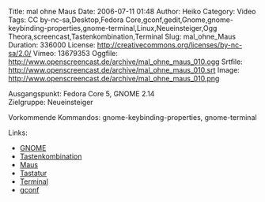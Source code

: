 Title: mal ohne Maus
Date: 2006-07-11 01:48
Author: Heiko
Category: Video
Tags: CC by-nc-sa,Desktop,Fedora Core,gconf,gedit,Gnome,gnome-keybinding-properties,gnome-terminal,Linux,Neueinsteiger,Ogg Theora,screencast,Tastenkombination,Terminal
Slug: mal_ohne_Maus
Duration: 336000
License: http://creativecommons.org/licenses/by-nc-sa/2.0/
Vimeo: 13679353
Oggfile: http://www.openscreencast.de/archive/mal_ohne_maus_010.ogg
Srtfile: http://www.openscreencast.de/archive/mal_ohne_maus_010.srt
Image: http://www.openscreencast.de/archive/mal_ohne_maus_010.png

Ausgangspunkt: Fedora Core 5, GNOME 2.14  
Zielgruppe: Neueinsteiger  

Vorkommende Kommandos: gnome-keybinding-properties, gnome-terminal

Links:

  * [GNOME](http://de.wikipedia.org/wiki/GNOME)
  * [Tastenkombination](http://de.wikipedia.org/wiki/Tastenkombination)
  * [Maus](http://de.wikipedia.org/wiki/Maus_%28EDV%29)
  * [Tastatur](http://de.wikipedia.org/wiki/Tastatur)
  * [Terminal](http://de.wikipedia.org/wiki/Terminalemulation)
  * [gconf](http://en.wikipedia.org/wiki/Gconf)

